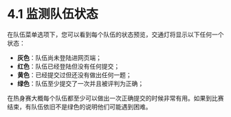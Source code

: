 # 4.1 监测队伍状态

在队伍菜单选项下，您可以看到每个队伍的状态预览，交通灯将显示以下任何一个状态：
* **灰色**：队伍尚未登陆进网页端；
* **红色**：队伍已经登陆但没有任何提交；
* **黄色**：已经提交过但还没有做出任何一题；
* **绿色**：队伍至少提交了一次并且被评判为正确；

在热身赛大概每个队伍都至少可以做出一次正确提交的时候非常有用。如果到比赛结束，有队伍依旧不是绿色的说明他们可能遇到困难。